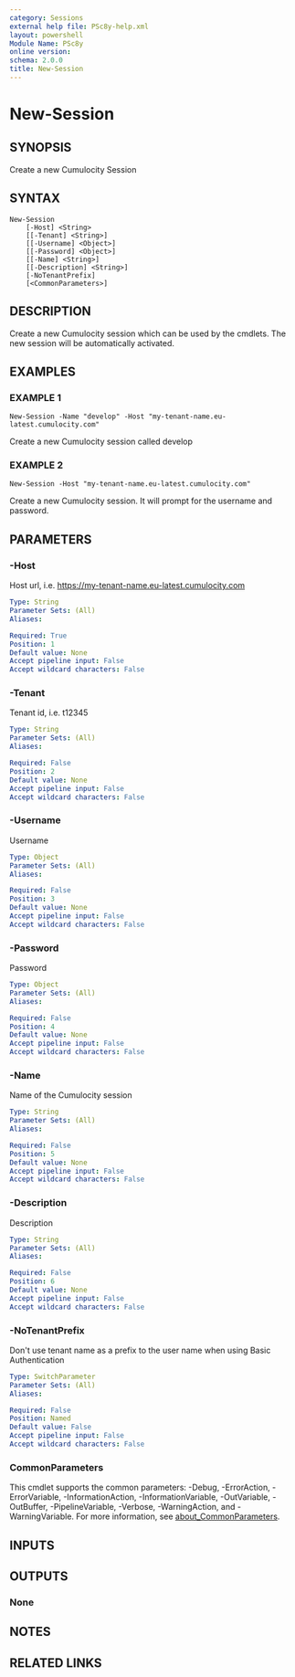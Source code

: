 ```yaml
---
category: Sessions
external help file: PSc8y-help.xml
layout: powershell
Module Name: PSc8y
online version:
schema: 2.0.0
title: New-Session
---
```


# New-Session

## SYNOPSIS
Create a new Cumulocity Session

## SYNTAX

```
New-Session
	[-Host] <String>
	[[-Tenant] <String>]
	[[-Username] <Object>]
	[[-Password] <Object>]
	[[-Name] <String>]
	[[-Description] <String>]
	[-NoTenantPrefix]
	[<CommonParameters>]
```

## DESCRIPTION
Create a new Cumulocity session which can be used by the cmdlets.
The new session will be automatically activated.

## EXAMPLES

### EXAMPLE 1
```
New-Session -Name "develop" -Host "my-tenant-name.eu-latest.cumulocity.com"
```

Create a new Cumulocity session called develop

### EXAMPLE 2
```
New-Session -Host "my-tenant-name.eu-latest.cumulocity.com"
```

Create a new Cumulocity session.
It will prompt for the username and password.

## PARAMETERS

### -Host
Host url, i.e.
https://my-tenant-name.eu-latest.cumulocity.com

```yaml
Type: String
Parameter Sets: (All)
Aliases:

Required: True
Position: 1
Default value: None
Accept pipeline input: False
Accept wildcard characters: False
```

### -Tenant
Tenant id, i.e.
t12345

```yaml
Type: String
Parameter Sets: (All)
Aliases:

Required: False
Position: 2
Default value: None
Accept pipeline input: False
Accept wildcard characters: False
```

### -Username
Username

```yaml
Type: Object
Parameter Sets: (All)
Aliases:

Required: False
Position: 3
Default value: None
Accept pipeline input: False
Accept wildcard characters: False
```

### -Password
Password

```yaml
Type: Object
Parameter Sets: (All)
Aliases:

Required: False
Position: 4
Default value: None
Accept pipeline input: False
Accept wildcard characters: False
```

### -Name
Name of the Cumulocity session

```yaml
Type: String
Parameter Sets: (All)
Aliases:

Required: False
Position: 5
Default value: None
Accept pipeline input: False
Accept wildcard characters: False
```

### -Description
Description

```yaml
Type: String
Parameter Sets: (All)
Aliases:

Required: False
Position: 6
Default value: None
Accept pipeline input: False
Accept wildcard characters: False
```

### -NoTenantPrefix
Don't use tenant name as a prefix to the user name when using Basic Authentication

```yaml
Type: SwitchParameter
Parameter Sets: (All)
Aliases:

Required: False
Position: Named
Default value: False
Accept pipeline input: False
Accept wildcard characters: False
```

### CommonParameters
This cmdlet supports the common parameters: -Debug, -ErrorAction, -ErrorVariable, -InformationAction, -InformationVariable, -OutVariable, -OutBuffer, -PipelineVariable, -Verbose, -WarningAction, and -WarningVariable. For more information, see [about_CommonParameters](http://go.microsoft.com/fwlink/?LinkID=113216).

## INPUTS

## OUTPUTS

### None
## NOTES

## RELATED LINKS

